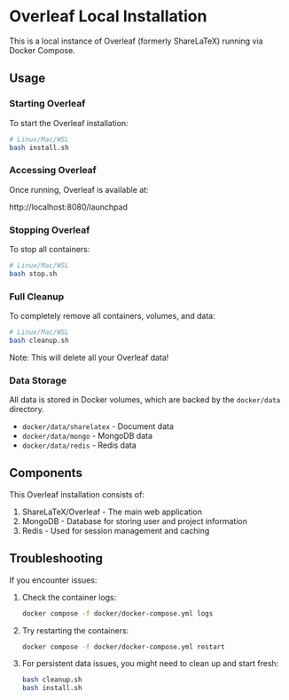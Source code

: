 # Overleaf Local Installation

This is a local instance of Overleaf (formerly ShareLaTeX) running via Docker Compose.

## Usage

### Starting Overleaf

To start the Overleaf installation:

```bash
# Linux/Mac/WSL
bash install.sh
```

### Accessing Overleaf

Once running, Overleaf is available at:

http://localhost:8080/launchpad

### Stopping Overleaf

To stop all containers:

```bash
# Linux/Mac/WSL
bash stop.sh
```

### Full Cleanup

To completely remove all containers, volumes, and data:

```bash
# Linux/Mac/WSL
bash cleanup.sh
```

Note: This will delete all your Overleaf data!

### Data Storage

All data is stored in Docker volumes, which are backed by the `docker/data` directory.

-   `docker/data/sharelatex` - Document data
-   `docker/data/mongo` - MongoDB data
-   `docker/data/redis` - Redis data

## Components

This Overleaf installation consists of:

1. ShareLaTeX/Overleaf - The main web application
2. MongoDB - Database for storing user and project information
3. Redis - Used for session management and caching

## Troubleshooting

If you encounter issues:

1. Check the container logs:

    ```bash
    docker compose -f docker/docker-compose.yml logs
    ```

2. Try restarting the containers:

    ```bash
    docker compose -f docker/docker-compose.yml restart
    ```

3. For persistent data issues, you might need to clean up and start fresh:
    ```bash
    bash cleanup.sh
    bash install.sh
    ```
